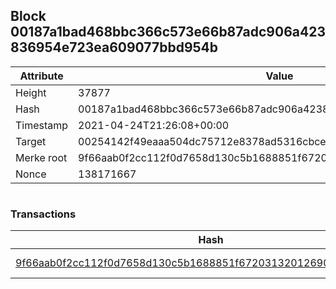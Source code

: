 ## Block 00187a1bad468bbc366c573e66b87adc906a423836954e723ea609077bbd954b

Attribute | Value
--- | ---
Height | 37877
Hash | 00187a1bad468bbc366c573e66b87adc906a423836954e723ea609077bbd954b
Timestamp | 2021-04-24T21:26:08+00:00
Target | 00254142f49eaaa504dc75712e8378ad5316cbcead634704b3734b6271167cc4
Merke root | 9f66aab0f2cc112f0d7658d130c5b1688851f672031320126901088e67ffd01d
Nonce | 138171667

```

```

### Transactions

Hash | Amount
--- | ---
[9f66aab0f2cc112f0d7658d130c5b1688851f672031320126901088e67ffd01d](9f66aab0f2cc112f0d7658d130c5b1688851f672031320126901088e67ffd01d.md) | 10.00000000 SKEPTI 
